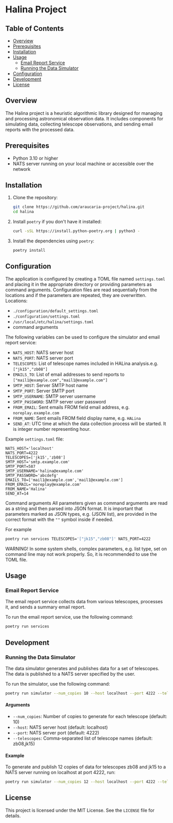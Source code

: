 # Halina Project

## Table of Contents

- [Overview](#overview)
- [Prerequisites](#prerequisites)
- [Installation](#installation)
- [Usage](#usage)
  - [Email Report Service](#email-report-service)
  - [Running the Data Simulator](#running-the-data-simulator)
- [Configuration](#configuration)
- [Development](#development)
- [License](#license)

## Overview

The Halina project is a heuristic algorithmic library designed for managing and processing astronomical observation data. It includes components for simulating data, collecting telescope observations, and sending email reports with the processed data.

## Prerequisites

- Python 3.10 or higher
- NATS server running on your local machine or accessible over the network

## Installation

1. Clone the repository:
    ```bash
    git clone https://github.com/araucaria-project/halina.git
    cd halina 
    ```

2. Install `poetry` if you don't have it installed:
    ```bash
    curl -sSL https://install.python-poetry.org | python3 -
    ```

3. Install the dependencies using `poetry`:
    ```bash
    poetry install
    ```

## Configuration

The application is configured by creating a TOML file named `settings.toml` and placing it in the appropriate directory or providing 
parameters as command arguments. Configuration files are read sequentially from the locations and if the parameters 
are repeated, they are overwritten.
Locations:
- `./configuration/default_settings.toml`
- `./configuration/settings.toml`
- `/usr/local/etc/halina/settings.toml`
-  command arguments

The following variables can be used to configure the simulator and email report service:

- `NATS_HOST`: NATS server host
- `NATS_PORT`: NATS server port
- `TELESCOPES`: List of telescope names included in HALina analysis.e.g. `["jk15","zb08"]`
- `EMAILS_TO`: List of email addresses to send reports to `["mail1@example.com","mail1@example.com"]`
- `SMTP_HOST`: Server SMTP host name
- `SMTP_PORT`: Server SMTP port
- `SMTP_USERNAME`: SMTP server username 
- `SMTP_PASSWORD`: SMTP server user password  
- `FROM_EMAIL`: Sent emails FROM field email address, e.g. `noreplay.example.com` 
- `FROM_NAME`: Sent emails FROM field display name, e.g. `HALina`
- `SEND_AT`: UTC time at which the data collection process will be started. It is integer number representing hour.

Example `settings.toml` file:

```text
NATS_HOST='localhost'
NATS_PORT=4222
TELESCOPES=['jk15','zb08']
SMTP_HOST='smtp.example.com'
SMTP_PORT=587
SMTP_USERNAME='halina@example.com'
SMTP_PASSWORD='abcdefg'
EMAILS_TO=['mail1@example.com','mail1@example.com']
FROM_EMAIL='noreplay@example.com'
FROM_NAME='Halina'
SEND_AT=14
```
Command arguments
All parameters given as command arguments are read as a string and then parsed into JSON format. It is 
important that parameters marked as JSON types, e.g. (JSON list), are provided in the correct format with the `""` 
symbol inside if needed.

For example
```bash
poetry run services TELESCOPES='["jk15","zb08"]' NATS_PORT=4222
```

WARNING! In some system shells, complex parameters, e.g. list type, set on command line may not work properly. 
So, it is recommended to use the TOML file.

## Usage

### Email Report Service

The email report service collects data from various telescopes, processes it, and sends a summary email report.

To run the email report service, use the following command:

```bash
poetry run services
```

## Development

### Running the Data Simulator

The data simulator generates and publishes data for a set of telescopes. The data is published to a NATS server specified by the user.

To run the simulator, use the following command:

```bash
poetry run simulator --num_copies 10 --host localhost --port 4222 --telescopes zb08,jk15
```

#### Arguments

- `--num_copies`: Number of copies to generate for each telescope (default: 10)
- `--host`: NATS server host (default: localhost)
- `--port`: NATS server port (default: 4222)
- `--telescopes`: Comma-separated list of telescope names (default: zb08,jk15)

#### Example

To generate and publish 12 copies of data for telescopes zb08 and jk15 to a NATS server running on localhost at port 4222, run:

```bash 
poetry run simulator --num_copies 12 --host localhost --port 4222 --telescopes zb08,jk15
```

## License

This project is licensed under the MIT License. See the `LICENSE` file for details.
